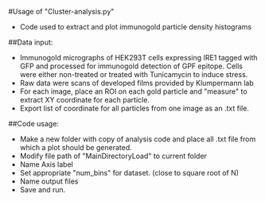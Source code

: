 #Usage of "Cluster-analysis.py"
- Code used to extract and plot immunogold particle density histograms 

##Data input:
- Immunogold micrographs of HEK293T cells expressing IRE1 tagged with GFP and processed  for immunogold detection of GPF epitope. Cells were either non-treated or treated with Tunicamycin to induce stress. 
- Raw data were scans of developed films provided by Klumpermann lab
- For each image, place an ROI on each gold particle and "measure" to extract XY coordinate for each particle. 
- Export list of coordinate for all particles from one image as an .txt file. 

##Code usage:
- Make a new folder with copy of analysis code and place all .txt file from which a plot should be generated. 
- Modify file path of "MainDirectoryLoad" to current folder
- Name Axis label
- Set appropriate "num_bins" for dataset. (close to square root of N) 
- Name output files
- Save and run. 	
